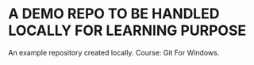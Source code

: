 # A DEMO REPO TO BE HANDLED LOCALLY FOR LEARNING PURPOSE

An example repository created locally.
Course: Git For Windows.